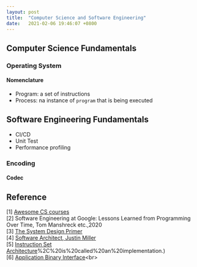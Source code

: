 ```yaml
---
layout: post
title:  "Computer Science and Software Engineering"
date:   2021-02-06 19:46:07 +0800
---
```

## Computer Science Fundamentals

### Operating System

#### Nomenclature

- Program: a set of instructions
- Process: na instance of `program` that is being executed

## Software Engineering Fundamentals

- CI/CD
- Unit Test
- Performance profiling

### Encoding

#### Codec


## Reference

[1] [Awesome CS courses](https://github.com/prakhar1989/awesome-courses) <br>
[2] Software Engineering at Google: Lessons Learned from Programming Over Time, Tom Manshreck etc.,2020 <br>
[3] [The System Design Primer](https://github.com/donnemartin/system-design-primer) <br>
[4] [Software Architect, Justin Miller](https://github.com/justinamiller/SoftwareArchitect) <br>
[5] [Instruction Set Architecture](https://www.wikiwand.com/en/Instruction_set_architecture#:~:text=In%20computer%20science%2C%20an%20instruction,)%2C%20is%20called%20an%20implementation.) <br>
[6] [Application Binary Interface](https://www.wikiwand.com/en/Application_binary_interface#:~:text=In%20computer%20software%2C%20an%20application,being%20run%20by%20a%20user.)<br>